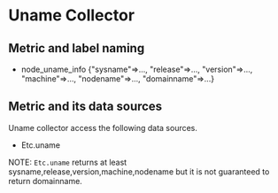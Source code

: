 # Uname Collector

## Metric and label naming

* node_uname_info {"sysname"=>..., "release"=>..., "version"=>..., "machine"=>..., "nodename"=>..., "domainname"=>...}


## Metric and its data sources

Uname collector access the following data sources.

* Etc.uname

NOTE: `Etc.uname` returns at least sysname,release,version,machine,nodename
but it is not guaranteed to return domainname.
